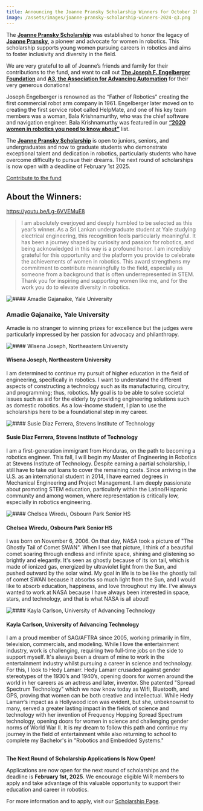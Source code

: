 ```yaml
---
title: Announcing the Joanne Pransky Scholarship Winners for October 2024
image: /assets/images/joanne-pransky-scholarship-winners-2024-q3.png
---
```

The **[Joanne Pransky Scholarship](https://bold.org/funds/women-in-robotics-scholarship-fund/)** was established to honor the legacy of **[Joanne Pransky](https://en.wikipedia.org/wiki/Joanne_Pransky)**, a pioneer and advocate for women in robotics. This scholarship supports young women pursuing careers in robotics and aims to foster inclusivity and diversity in the field.

We are very grateful to all of Joanne’s friends and family for their contributions to the fund, and want to call out **[The Joseph F. Engelberger Foundation](https://www.automate.org/robotics/engelberger/the-joseph-f-engelberger-foundation-robotics-grants)** and **[A3, the Association for Advancing Automation](https://www.automate.org/robotics)** for their very generous donations!

Joseph Engelberger is renowned as the “Father of Robotics” creating the first commercial robot arm company in 1961. Engelberger later moved on to creating the first service robot called HelpMate, and one of his key team members was a woman, Bala Krishnamurthy, who was the chief software and navigation engineer. Bala Krishnamurthy was featured in our **[“2020 women in robotics you need to know about”](https://svrobo.org/30-women-in-robotics-you-need-to-know-about-2020-robohub/)** list.

The **[Joanne Pransky Scholarship](https://bold.org/scholarships/joanne-pransky-celebration-of-women-in-robotics/)** is open to juniors, seniors, and undergraduates and now to graduate students who demonstrate exceptional talent and dedication in robotics, particularly students who have overcome difficulty to pursue their dreams. The next round of scholarships is now open with a deadline of February 1st 2025.

[Contribute to the fund](https://bold.org/funds/women-in-robotics-scholarship-fund/)

## About the Winners:

<https://youtu.be/Lg-6VVEMuE8>

> I am absolutely overjoyed and deeply humbled to be selected as this year’s winner. As a Sri Lankan undergraduate student at Yale studying electrical engineering, this recognition feels particularly meaningful. It has been a journey shaped by curiosity and passion for robotics, and being acknowledged in this way is a profound honor. I am incredibly grateful for this opportunity and the platform you provide to celebrate the achievements of women in robotics. This award strengthens my commitment to contribute meaningfully to the field, especially as someone from a background that is often underrepresented in STEM. Thank you for inspiring and supporting women like me, and for the work you do to elevate diversity in robotics.

![](/assets/images/screenshot-2024-10-01-at-3.15.45 pm.png "#### Amadie Gajanaike, Yale University")

### Amadie Gajanaike, Yale University

Amadie is no stranger to winning prizes for excellence but the judges were particularly impressed by her passion for advocacy and philanthropy.

![](/assets/images/screenshot-2024-10-01-at-3.15.21 pm.png "#### Wisena Joseph, Northeastern University")

#### Wisena Joseph, Northeastern University

I am determined to continue my pursuit of higher education in the field of engineering, specifically in robotics. I want to understand the different aspects of constructing a technology such as its manufacturing, circuitry, and programming; thus, robotics. My goal is to be able to solve societal issues such as aid for the elderly by providing engineering solutions such as domestic robotics. As a low-income student, I plan to use the scholarships here to be a foundational step in my career.

![](/assets/images/screenshot-2024-10-01-at-3.15.32 pm.png "#### Susie Diaz Ferrera, Stevens Institute of Technology")

#### Susie Diaz Ferrera, Stevens Institute of Technology

I am a first-generation immigrant from Honduras, on the path to becoming a robotics engineer. This fall, I will begin my Master of Engineering in Robotics at Stevens Institute of Technology. Despite earning a partial scholarship, I still have to take out loans to cover the remaining costs. Since arriving in the U.S. as an international student in 2014, I have earned degrees in Mechanical Engineering and Project Management. I am deeply passionate about promoting STEM education, particularly within the Latino/Hispanic community and among women, where representation is critically low, especially in robotics engineering. 

![](/assets/images/screenshot-2024-10-01-at-3.16.07 pm.png "#### Chelsea Wiredu, Osbourn Park Senior HS")

#### Chelsea Wiredu, Osbourn Park Senior HS

I was born on November 6, 2006. On that day, NASA took a picture of "The Ghostly Tail of Comet SWAN". When I see that picture, I think of a beautiful comet soaring through endless and infinite space, shining and glistening so brightly and elegantly. It's seen as ghostly because of its ion tail, which is made of ionized gas, energized by ultraviolet light from the Sun, and pushed outward by the solar wind. My goal in life is to be like the ghostly tail of comet SWAN because it absorbs so much light from the Sun, and I would like to absorb education, happiness, and love throughout my life. I've always wanted to work at NASA because I have always been interested in space, stars, and technology, and that is what NASA is all about!

![](/assets/images/screenshot-2024-10-01-at-3.16.26 pm.png "#### Kayla Carlson, University of Advancing Technology")

#### Kayla Carlson, University of Advancing Technology

I am a proud member of SAG/AFTRA since 2005, working primarily in film, television, commercials, and modeling. While I love the entertainment industry, work is challenging, requiring two full-time jobs on the side to support myself. It's always been a dream of mine to work in the entertainment industry whilst pursuing a career in science and technology. For this, I look to Hedy Lamarr. Hedy Lamarr crusaded against gender stereotypes of the 1930’s and 1940’s, opening doors for women around the world in her careers as an actress and later, inventor. She patented "Spread Spectrum Technology" which we now know today as Wifi, Bluetooth, and GPS, proving that women can be both creative and intellectual. While Hedy Lamarr’s impact as a Hollywood icon was evident, but she, unbeknownst to many, served a greater lasting impact in the fields of science and technology with her invention of Frequency Hopping Spread Spectrum technology, opening doors for women in science and challenging gender norms of World War II. It is my dream to follow this path and continue my journey in the field of entertainment while also returning to school to complete my Bachelor's in "Robotics and Embedded Systems."





\
**The Next Round of Scholarship Applications Is Now Open!**

Applications are now open for the next round of scholarships and the deadline is **February 1st, 2025**. We encourage eligible WiR members to apply and take advantage of this valuable opportunity to support their education and career in robotics.

For more information and to apply, visit our [Scholarship Page](https://bold.org/scholarships/joanne-pransky-celebration-of-women-in-robotics/).